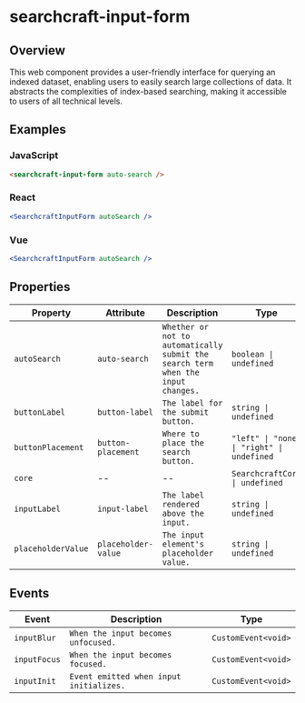 # searchcraft-input-form

## Overview

This web component provides a user-friendly interface for querying an indexed dataset, enabling users to easily search large collections of data.
It abstracts the complexities of index-based searching, making it accessible to users of all technical levels.

## Examples

### JavaScript

```html
<searchcraft-input-form auto-search />
```


### React

```jsx
<SearchcraftInputForm autoSearch />
```


### Vue

```jsx
<SearchcraftInputForm autoSearch />
```


## Properties

| Property | Attribute | Description | Type | Default |
| -------- | --------- | ----------- | ---- | ------- |
| `autoSearch` | `auto-search` | `Whether or not to automatically submit the search term when the input changes.` | `boolean \| undefined` | `true` |
| `buttonLabel` | `button-label` | `The label for the submit button.` | `string \| undefined` | `undefined` |
| `buttonPlacement` | `button-placement` | `Where to place the search button.` | `"left" \| "none" \| "right" \| undefined` | `'none'` |
| `core` | -- | -- | `SearchcraftCore \| undefined` | `undefined` |
| `inputLabel` | `input-label` | `The label rendered above the input.` | `string \| undefined` | `undefined` |
| `placeholderValue` | `placeholder-value` | `The input element's placeholder value.` | `string \| undefined` | `'Enter Search'` |


## Events

| Event | Description | Type |
| ----- | ----------- | ---- |
| `inputBlur` | `When the input becomes unfocused.` | `CustomEvent<void>` |
| `inputFocus` | `When the input becomes focused.` | `CustomEvent<void>` |
| `inputInit` | `Event emitted when input initializes.` | `CustomEvent<void>` |

